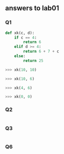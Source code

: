 ## answers to lab01

### Q1
```python
def xk(c, d):
    if c == 4:
        return 6
    elif d >= 4:
        return 6 + 7 + c
    else:
        return 25

>>> xk(10, 10)

>>> xk(10, 6)

>>> xk(4, 6)

>>> xk(0, 0)

```

### Q2
```python
```

### Q3
```python
```

### Q6
```python
```
